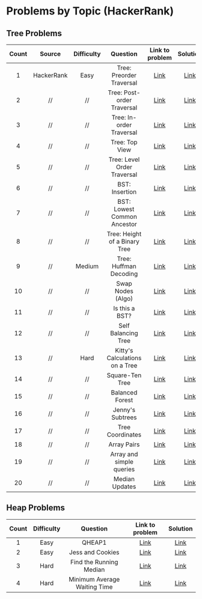 # Problems by Topic (HackerRank)
## Tree Problems
|**Count**|**Source**| **Difficulty** | **Question** | **Link to problem** | **Solution**  
|:---:|:---:|:---:|:---:|:---:|:---:|
1|HackerRank|Easy|Tree: Preorder Traversal|[Link](https://www.hackerrank.com/challenges/tree-preorder-traversal/problem?isFullScreen=true)|[Link](https://github.com/tramnhatquang/Solutions-Project/blob/master/Data%20Structure%20(HackerRank%20%2B%20LeetCode)/Trees%20(HackerRank)/Preorder%20Traversal.py)
2|//|//|Tree: Post-order Traversal|[Link](https://www.hackerrank.com/challenges/tree-postorder-traversal/problem?isFullScreen=true)|[Link](https://github.com/tramnhatquang/Solutions-Project/blob/master/Data%20Structure%20(HackerRank%20%2B%20LeetCode)/Trees%20(HackerRank)/Postorder%20Traversal.py)
3|//|//|Tree: In-order Traversal|[Link](https://www.hackerrank.com/challenges/tree-inorder-traversal/problem?isFullScreen=true)|[Link](https://github.com/tramnhatquang/Solutions-Project/blob/master/Data%20Structure%20(HackerRank%20%2B%20LeetCode)/Trees%20(HackerRank)/InOrder%20Traversal.py)
4|//|//|Tree: Top View|[Link](https://www.hackerrank.com/challenges/tree-top-view/problem?isFullScreen=true)|[Link]()
5|//|//|Tree: Level Order Traversal|[Link](https://www.hackerrank.com/challenges/tree-level-order-traversal/problem?isFullScreen=true)|[Link]()
6|//|//|BST: Insertion|[Link](https://www.hackerrank.com/challenges/binary-search-tree-insertion/problem?isFullScreen=true)|[Link](https://github.com/tramnhatquang/Solutions-Project/blob/master/Data%20Structure%20(HackerRank%20%2B%20LeetCode)/Trees%20(HackerRank)/Binary%20Search%20Tree%20%20Insertion.py)
7|//|//|BST: Lowest Common Ancestor|[Link](https://www.hackerrank.com/challenges/binary-search-tree-lowest-common-ancestor/problem?isFullScreen=true)|[Link]()
8|//|//|Tree: Height of a Binary Tree|[Link](https://www.hackerrank.com/challenges/tree-height-of-a-binary-tree/problem?isFullScreen=true)|[Link](https://github.com/tramnhatquang/Solutions-Project/blob/master/Data%20Structure%20(HackerRank%20%2B%20LeetCode)/Trees%20(HackerRank)/Height%20of%20a%20Binary%20Tree.py)
9|//|Medium|Tree: Huffman Decoding|[Link](https://www.hackerrank.com/challenges/tree-huffman-decoding/problem?isFullScreen=true)|[Link]()
10|//|//|Swap Nodes (Algo)|[Link](https://www.hackerrank.com/challenges/swap-nodes-algo/problem?isFullScreen=true)|[Link]()
11|//|//|Is this a BST?|[Link](https://www.hackerrank.com/challenges/is-binary-search-tree/problem?isFullScreen=true)|[Link]()
12|//|//|Self Balancing Tree|[Link](https://www.hackerrank.com/challenges/self-balancing-tree/problem?isFullScreen=true)|[Link]()
13|//|Hard|Kitty's Calculations on a Tree|[Link](https://www.hackerrank.com/challenges/kittys-calculations-on-a-tree/problem?isFullScreen=true)|[Link]()
14|//|//|Square-Ten Tree|[Link](https://www.hackerrank.com/challenges/square-ten-tree/problem?isFullScreen=true)|[Link]()
15|//|//|Balanced Forest|[Link](https://www.hackerrank.com/challenges/balanced-forest/problem?isFullScreen=true)|[Link]()
16|//|//|Jenny's Subtrees|[Link](https://www.hackerrank.com/challenges/jenny-subtrees/problem?isFullScreen=true)|[Link]()
17|//|//|Tree Coordinates|[Link](https://www.hackerrank.com/challenges/tree-coordinates/problem?isFullScreen=true)|[Link]()
18|//|//|Array Pairs|[Link](https://www.hackerrank.com/challenges/array-pairs/problem?isFullScreen=true)|[Link]()
19|//|//|Array and simple queries|[Link](https://www.hackerrank.com/challenges/array-and-simple-queries/problem?isFullScreen=true)|[Link]()
20|//|//|Median Updates|[Link](https://www.hackerrank.com/challenges/median/problem?isFullScreen=true)|[Link]()

## Heap Problems
|**Count**| **Difficulty** | **Question** | **Link to problem** | **Solution**  
|:---:|:---:|:---:|:---:|:---:|
1|Easy|QHEAP1|[Link](https://www.hackerrank.com/challenges/qheap1/problem?isFullScreen=true)|[Link]()
2|Easy|Jess and Cookies|[Link](https://www.hackerrank.com/challenges/jesse-and-cookies/problem?isFullScreen=true)|[Link]()
3|Hard|Find the Running Median|[Link](https://www.hackerrank.com/challenges/find-the-running-median/problem?isFullScreen=true)|[Link]()
4|Hard|Minimum Average Waiting Time|[Link](https://www.hackerrank.com/challenges/minimum-average-waiting-time/problem?isFullScreen=true)|[Link]()